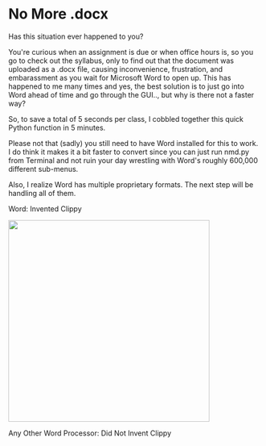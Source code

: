 # No More .docx


Has this situation ever happened to you? 

You're curious when an assignment is due or when office hours is, so you go to check out the syllabus, only to find out that the document was uploaded as a .docx file, causing inconvenience, frustration, and embarassment as you wait for Microsoft Word to open up. This has happened to me many times and yes, the best solution is to just go into Word ahead of time and go through the GUI.., but why is there not a faster way?


So, to save a total of 5 seconds per class, I cobbled together this quick Python function in 5 minutes.

Please not that (sadly) you still need to have Word installed for this to work. I do think it makes it a bit faster to convert since you can just run nmd.py from Terminal and not ruin your day wrestling with Word's roughly 600,000 different sub-menus.

Also, I realize Word has multiple proprietary formats. The next step will be handling all of them. 


Word: Invented Clippy

<img src="https://user-images.githubusercontent.com/76632760/213041889-febc0d86-67fc-4b67-ab70-758dc1b9531f.png" width=400px>


Any Other Word Processor: Did Not Invent Clippy
